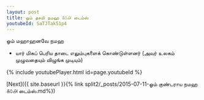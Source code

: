 ```yaml
---
layout: post
title: ஓம் தசமி நமஹ ௧௦௮ டைம்ஸ்
youtubeId: SaTJTak51p4
---
```

 
 
 ஓம் மஹாஹனவே நமஹ  
 
 -  யார் மிகப் பெரிய தாடை எலும்புகளைக் கொண்டுள்ளனர் (அவர் உலகம் முழுவதையும் விழுங்க முடியும்) 
 
  
 
  
 
 
 
 
 
 


{% include youtubePlayer.html id=page.youtubeId %}
 
[Next]({{ site.baseurl }}{% link  split2/_posts/2015-07-11-ஓம் குண்டராய நமஹ ௧௦௮ டைம்ஸ்.md%})
 
